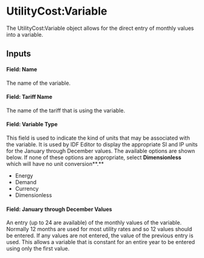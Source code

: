 # UtilityCost:Variable

The UtilityCost:Variable object allows for the direct entry of monthly values into a variable.

## Inputs

#### Field: Name

The name of the variable.

#### Field: Tariff Name

The name of the tariff that is using the variable.

#### Field: Variable Type

This field is used to indicate the kind of units that may be associated with the variable. It is used by IDF Editor to display the appropriate SI and IP units for the January through December values. The available options are shown below. If none of these options are appropriate, select **Dimensionless** which will have no unit conversion**.**

- Energy 
- Demand
- Currency
- Dimensionless

#### Field: January through December Values

An entry (up to 24 are available) of the monthly values of the variable. Normally 12 months are used for most utility rates and so 12 values should be entered. If any values are not entered, the value of the previous entry is used. This allows a variable that is constant for an entire year to be entered using only the first value.